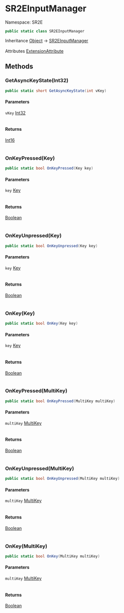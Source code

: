 # SR2EInputManager

Namespace: SR2E

```csharp
public static class SR2EInputManager
```

Inheritance [Object](https://docs.microsoft.com/en-us/dotnet/api/system.object) → [SR2EInputManager](/docs/dev/api/sr2e/sr2einputmanager)<br></br>
Attributes [ExtensionAttribute](https://docs.microsoft.com/en-us/dotnet/api/system.runtime.compilerservices.extensionattribute)

## Methods

### **GetAsyncKeyState(Int32)**

```csharp
public static short GetAsyncKeyState(int vKey)
```

#### Parameters

`vKey` [Int32](https://docs.microsoft.com/en-us/dotnet/api/system.int32)<br></br>

#### Returns

[Int16](https://docs.microsoft.com/en-us/dotnet/api/system.int16)<br></br>

### **OnKeyPressed(Key)**

```csharp
public static bool OnKeyPressed(Key key)
```

#### Parameters

`key` [Key](/docs/dev/api/sr2e/key)<br></br>

#### Returns

[Boolean](https://docs.microsoft.com/en-us/dotnet/api/system.boolean)<br></br>

### **OnKeyUnpressed(Key)**

```csharp
public static bool OnKeyUnpressed(Key key)
```

#### Parameters

`key` [Key](/docs/dev/api/sr2e/key)<br></br>

#### Returns

[Boolean](https://docs.microsoft.com/en-us/dotnet/api/system.boolean)<br></br>

### **OnKey(Key)**

```csharp
public static bool OnKey(Key key)
```

#### Parameters

`key` [Key](/docs/dev/api/sr2e/key)<br></br>

#### Returns

[Boolean](https://docs.microsoft.com/en-us/dotnet/api/system.boolean)<br></br>

### **OnKeyPressed(MultiKey)**

```csharp
public static bool OnKeyPressed(MultiKey multiKey)
```

#### Parameters

`multiKey` [MultiKey](/docs/dev/api/sr2e/storage/multikey)<br></br>

#### Returns

[Boolean](https://docs.microsoft.com/en-us/dotnet/api/system.boolean)<br></br>

### **OnKeyUnpressed(MultiKey)**

```csharp
public static bool OnKeyUnpressed(MultiKey multiKey)
```

#### Parameters

`multiKey` [MultiKey](/docs/dev/api/sr2e/storage/multikey)<br></br>

#### Returns

[Boolean](https://docs.microsoft.com/en-us/dotnet/api/system.boolean)<br></br>

### **OnKey(MultiKey)**

```csharp
public static bool OnKey(MultiKey multiKey)
```

#### Parameters

`multiKey` [MultiKey](/docs/dev/api/sr2e/storage/multikey)<br></br>

#### Returns

[Boolean](https://docs.microsoft.com/en-us/dotnet/api/system.boolean)<br></br>
